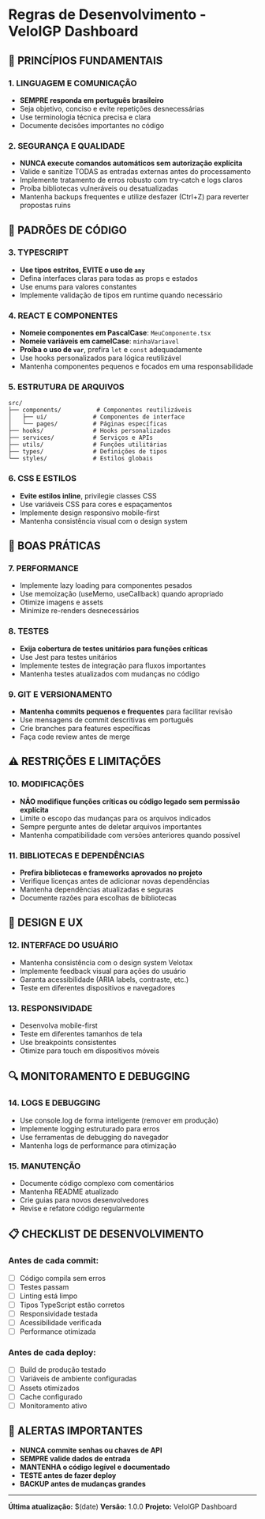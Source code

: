 # Regras de Desenvolvimento - VeloIGP Dashboard

## 🎯 **PRINCÍPIOS FUNDAMENTAIS**

### **1. LINGUAGEM E COMUNICAÇÃO**
- **SEMPRE responda em português brasileiro**
- Seja objetivo, conciso e evite repetições desnecessárias
- Use terminologia técnica precisa e clara
- Documente decisões importantes no código

### **2. SEGURANÇA E QUALIDADE**
- **NUNCA execute comandos automáticos sem autorização explícita**
- Valide e sanitize TODAS as entradas externas antes do processamento
- Implemente tratamento de erros robusto com try-catch e logs claros
- Proíba bibliotecas vulneráveis ou desatualizadas
- Mantenha backups frequentes e utilize desfazer (Ctrl+Z) para reverter propostas ruins

## 🔧 **PADRÕES DE CÓDIGO**

### **3. TYPESCRIPT**
- **Use tipos estritos, EVITE o uso de `any`**
- Defina interfaces claras para todas as props e estados
- Use enums para valores constantes
- Implemente validação de tipos em runtime quando necessário

### **4. REACT E COMPONENTES**
- **Nomeie componentes em PascalCase**: `MeuComponente.tsx`
- **Nomeie variáveis em camelCase**: `minhaVariavel`
- **Proíba o uso de `var`**, prefira `let` e `const` adequadamente
- Use hooks personalizados para lógica reutilizável
- Mantenha componentes pequenos e focados em uma responsabilidade

### **5. ESTRUTURA DE ARQUIVOS**
```
src/
├── components/          # Componentes reutilizáveis
│   ├── ui/             # Componentes de interface
│   └── pages/          # Páginas específicas
├── hooks/              # Hooks personalizados
├── services/           # Serviços e APIs
├── utils/              # Funções utilitárias
├── types/              # Definições de tipos
└── styles/             # Estilos globais
```

### **6. CSS E ESTILOS**
- **Evite estilos inline**, privilegie classes CSS
- Use variáveis CSS para cores e espaçamentos
- Implemente design responsivo mobile-first
- Mantenha consistência visual com o design system

## 🚀 **BOAS PRÁTICAS**

### **7. PERFORMANCE**
- Implemente lazy loading para componentes pesados
- Use memoização (useMemo, useCallback) quando apropriado
- Otimize imagens e assets
- Minimize re-renders desnecessários

### **8. TESTES**
- **Exija cobertura de testes unitários para funções críticas**
- Use Jest para testes unitários
- Implemente testes de integração para fluxos importantes
- Mantenha testes atualizados com mudanças no código

### **9. GIT E VERSIONAMENTO**
- **Mantenha commits pequenos e frequentes** para facilitar revisão
- Use mensagens de commit descritivas em português
- Crie branches para features específicas
- Faça code review antes de merge

## ⚠️ **RESTRIÇÕES E LIMITAÇÕES**

### **10. MODIFICAÇÕES**
- **NÃO modifique funções críticas ou código legado sem permissão explícita**
- Limite o escopo das mudanças para os arquivos indicados
- Sempre pergunte antes de deletar arquivos importantes
- Mantenha compatibilidade com versões anteriores quando possível

### **11. BIBLIOTECAS E DEPENDÊNCIAS**
- **Prefira bibliotecas e frameworks aprovados no projeto**
- Verifique licenças antes de adicionar novas dependências
- Mantenha dependências atualizadas e seguras
- Documente razões para escolhas de bibliotecas

## 🎨 **DESIGN E UX**

### **12. INTERFACE DO USUÁRIO**
- Mantenha consistência com o design system Velotax
- Implemente feedback visual para ações do usuário
- Garanta acessibilidade (ARIA labels, contraste, etc.)
- Teste em diferentes dispositivos e navegadores

### **13. RESPONSIVIDADE**
- Desenvolva mobile-first
- Teste em diferentes tamanhos de tela
- Use breakpoints consistentes
- Otimize para touch em dispositivos móveis

## 🔍 **MONITORAMENTO E DEBUGGING**

### **14. LOGS E DEBUGGING**
- Use console.log de forma inteligente (remover em produção)
- Implemente logging estruturado para erros
- Use ferramentas de debugging do navegador
- Mantenha logs de performance para otimização

### **15. MANUTENÇÃO**
- Documente código complexo com comentários
- Mantenha README atualizado
- Crie guias para novos desenvolvedores
- Revise e refatore código regularmente

## 📋 **CHECKLIST DE DESENVOLVIMENTO**

### **Antes de cada commit:**
- [ ] Código compila sem erros
- [ ] Testes passam
- [ ] Linting está limpo
- [ ] Tipos TypeScript estão corretos
- [ ] Responsividade testada
- [ ] Acessibilidade verificada
- [ ] Performance otimizada

### **Antes de cada deploy:**
- [ ] Build de produção testado
- [ ] Variáveis de ambiente configuradas
- [ ] Assets otimizados
- [ ] Cache configurado
- [ ] Monitoramento ativo

## 🚨 **ALERTAS IMPORTANTES**

- **NUNCA commite senhas ou chaves de API**
- **SEMPRE valide dados de entrada**
- **MANTENHA o código legível e documentado**
- **TESTE antes de fazer deploy**
- **BACKUP antes de mudanças grandes**

---

**Última atualização:** $(date)
**Versão:** 1.0.0
**Projeto:** VeloIGP Dashboard


